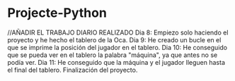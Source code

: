 # Projecte-Python
//AÑADIR EL TRABAJO DIARIO REALIZADO
Dia 8: Empiezo solo haciendo el proyecto y he hecho el tablero de la Oca.
Dia 9: He creado un bucle en el que se imprime la posición del jugador en el tablero.
Dia 10: He conseguido que se pueda ver en el tablero la palabra "máquina", ya que antes no se podía ver.
Dia 11: He conseguido que la máquina y el jugador lleguen hasta el final del tablero.
Finalización del proyecto.
